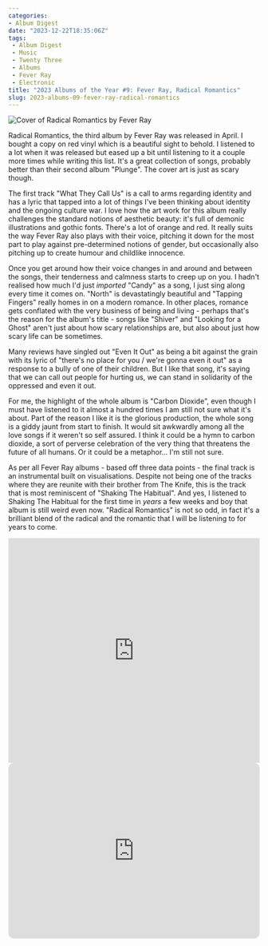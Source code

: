 ```yaml
---
categories:
- Album Digest
date: "2023-12-22T18:35:06Z"
tags: 
 - Album Digest
 - Music
 - Twenty Three
 - Albums
 - Fever Ray
 - Electronic
title: "2023 Albums of the Year #9: Fever Ray, Radical Romantics"
slug: 2023-albums-09-fever-ray-radical-romantics
---
```


![Cover of Radical Romantics by Fever Ray](/assets/images/albums-2023/fever-ray-radical-romantics.jpeg)

Radical Romantics, the third album by Fever Ray was released in April. I bought a copy on red vinyl which is a beautiful sight to behold. I listened to a lot when it was released but eased up a bit until listening to it a couple more times while writing this list. It's a great collection of songs, probably better than their second album "Plunge". The cover art is just as scary though. 

The first track "What They Call Us" is a call to arms regarding identity and has a lyric that tapped into a lot of things I've been thinking about identity and the ongoing culture war. I love how the art work for this album really challenges the standard notions of aesthetic beauty: it's full of demonic illustrations and gothic fonts. There's a lot of orange and red. It really suits the way Fever Ray also plays with their voice, pitching it down for the most part to play against pre-determined notions of gender, but occasionally also pitching up to create humour and childlike innocence.

Once you get around how their voice changes in and around and between the songs, their tenderness and calmness starts to creep up on you. I hadn't realised how much I'd just _imported_ "Candy" as a song, I just sing along every time it comes on. "North" is devastatingly beautiful and "Tapping Fingers" really homes in on a modern romance. In other places, romance gets conflated with the very business of being and living - perhaps that's the reason for the album's title - songs like "Shiver" and "Looking for a Ghost" aren't just about how scary relationships are, but also about just how scary life can be sometimes.

Many reviews have singled out "Even It Out" as being a bit against the grain with its lyric of "there's no place for you / we're gonna even it out" as a response to a bully of one of their children. But I like that song, it's saying that we can call out people for hurting us, we can stand in solidarity of the oppressed and even it out.

For me, the highlight of the whole album is "Carbon Dioxide", even though I must have listened to it almost a hundred times I am still not sure what it's about. Part of the reason I like it is the glorious production, the whole song is a giddy jaunt from start to finish. It would sit awkwardly among all the love songs if it weren't so self assured. I think it could be a hymn to carbon dioxide, a sort of perverse celebration of the very thing that threatens the future of all humans. Or it could be a metaphor... I'm still not sure. 

As per all Fever Ray albums - based off three data points - the final track is an instrumental built on visualisations. Despite not being one of the tracks where they are reunite with their brother from The Knife, this is the track that is most reminiscent of "Shaking The Habitual". And yes, I listened to Shaking The Habitual for the first time in _years_ a few weeks and boy that album is still weird even now. "Radical Romantics" is not so odd, in fact it's a brilliant blend of the radical and the romantic that I will be listening to for years to come.

<iframe allow="autoplay *; encrypted-media *;" frameborder="0" height="450" style="width:100%;max-width:660px;overflow:hidden;background:transparent;" sandbox="allow-forms allow-popups allow-same-origin allow-scripts allow-storage-access-by-user-activation allow-top-navigation-by-user-activation" src="https://embed.music.apple.com/gb/album/radical-romantics/1651484377"></iframe>

<iframe style="border-radius:12px" src="https://open.spotify.com/embed/album/0GCoy0h2laaZlhKhnjjRpe?utm_source=generator" width="100%" height="352" frameBorder="0" allowfullscreen="" allow="autoplay; clipboard-write; encrypted-media; fullscreen; picture-in-picture" loading="lazy"></iframe>